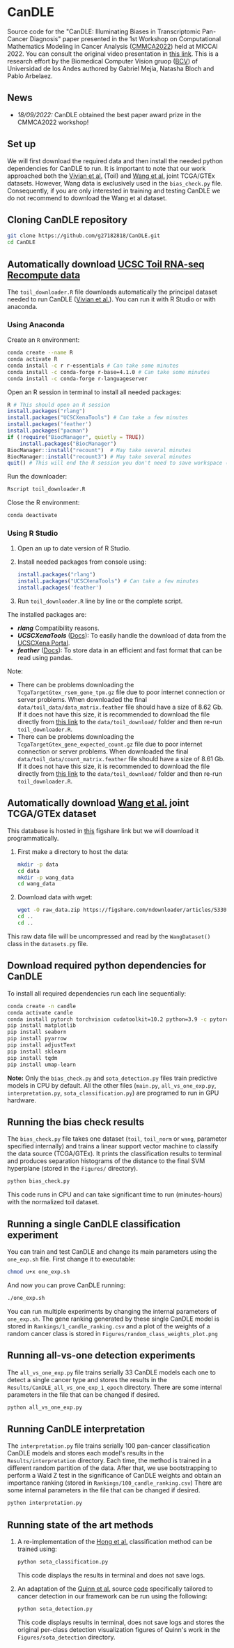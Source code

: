 # CanDLE

Source code for the "CanDLE: Illuminating Biases in Transcriptomic Pan-Cancer Diagnosis" paper presented in the 1st Workshop on Computational Mathematics Modeling in Cancer Analysis ([CMMCA2022](https://cmmca2022.casconf.cn/)) held at MICCAI 2022. You can consult the original video presentation in [this link](https://youtu.be/oL9W5Akdz7w). This is a research effort by the Biomedical Computer Vision gruop ([BCV](https://biomedicalcomputervision.uniandes.edu.co/)) of Universidad de los Andes authored by Gabriel Mejía, Natasha Bloch and Pablo Arbelaez.

## News

* *18/09/2022:* CanDLE obtained the best paper award prize in the CMMCA2022 workshop!

## Set up

We will first download the required data and then install the needed python dependencies for CanDLE to run. It is important to note that our work approached both the [Vivian et al.](https://www.nature.com/articles/nbt.3772) (Toil) and [Wang et al.](https://www.nature.com/articles/sdata201861) joint TCGA/GTEx datasets. However, Wang data is exclusively used in the `bias_check.py` file. Consequently, if you are only interested in training and testing CanDLE we do not recommend to download the Wang et al dataset.

## Cloning CanDLE repository

```bash
git clone https://github.com/g27182818/CanDLE.git
cd CanDLE
```

## Automatically download [UCSC Toil RNA-seq Recompute data](https://xenabrowser.net/datapages/?cohort=TCGA%20TARGET%20GTEx&removeHub=http%3A%2F%2F127.0.0.1%3A7222)

The `toil_downloader.R` file downloads automatically the principal dataset needed to run CanDLE ([Vivian et al.](https://www.nature.com/articles/nbt.3772)). You can run it with R Studio or with anaconda.

### Using Anaconda

Create an `R` environment:

```bash
conda create --name R
conda activate R
conda install -c r r-essentials # Can take some minutes
conda install -c conda-forge r-base=4.1.0 # Can take some minutes
conda install -c conda-forge r-languageserver
```

Open an R session in terminal to install all needed packages:

```R
R # This should open an R session
install.packages("rlang")
install.packages("UCSCXenaTools") # Can take a few minutes
install.packages('feather')
install.packages("pacman")
if (!require("BiocManager", quietly = TRUE))
    install.packages("BiocManager")
BiocManager::install("recount")  # May take several minutes
BiocManager::install("recount3") # May take several minutes
quit() # This will end the R session you don't need to save workspace (n)
```

Run the downloader:

```bash
Rscript toil_downloader.R
```

Close the R environment:

```bash
conda deactivate
```

### Using R Studio

1. Open an up to date version of R Studio.
2. Install needed packages from console using:

    ```R
    install.packages("rlang")
    install.packages("UCSCXenaTools") # Can take a few minutes
    install.packages('feather')
    ```

3. Run `toil_downloader.R` line by line or the complete script.

The installed packages are:

* ***rlang*** Compatibility reasons.
* ***UCSCXenaTools*** ([Docs](https://cran.r-project.org/web/packages/UCSCXenaTools/UCSCXenaTools.pdf)): To easily handle the download of data from the [UCSCXena Portal](https://xenabrowser.net/datapages/?cohort=TCGA%20TARGET%20GTEx&removeHub=http%3A%2F%2F127.0.0.1%3A7222).
* ***feather*** ([Docs](https://cran.r-project.org/web/packages/feather/feather.pdf)): To store data in an efficient and fast format that can be read using pandas.

Note:

* There can be problems downloading the `TcgaTargetGtex_rsem_gene_tpm.gz` file due to poor internet connection or server problems. When downloaded the final `data/toil_data/data_matrix.feather` file should have a size of 8.62 Gb. If it does not have this size, it is recommended to download the file directly from [this link](https://toil.xenahubs.net/download/TcgaTargetGtex_rsem_gene_tpm.gz) to the `data/toil_download/` folder and then re-run `toil_downloader.R`.
* There can be problems downloading the `TcgaTargetGtex_gene_expected_count.gz` file due to poor internet connection or server problems. When downloaded the final `data/toil_data/count_matrix.feather` file should have a size of 8.61 Gb. If it does not have this size, it is recommended to download the file directly from [this link](https://toil.xenahubs.net/download/TcgaTargetGtex_gene_expected_count.gz) to the `data/toil_download/` folder and then re-run `toil_downloader.R`.

## Automatically download [Wang et al.](https://www.nature.com/articles/sdata201861) joint TCGA/GTEx dataset

This database is hosted in [this](https://doi.org/10.6084/m9.figshare.5330593) figshare link but we will download it programmatically.

1. First make a directory to host the data:

   ```bash
   mkdir -p data
   cd data
   mkdir -p wang_data
   cd wang_data
   ```

2. Download data with wget:

   ```bash
   wget -O raw_data.zip https://figshare.com/ndownloader/articles/5330593/versions/2
   cd ..
   cd ..
   ```

This raw data file will be uncompressed and read by the `WangDataset()` class in the `datasets.py` file.

## Download required python dependencies for CanDLE

To install all required dependencies run each line sequentially:

```bash
conda create -n candle
conda activate candle
conda install pytorch torchvision cudatoolkit=10.2 python=3.9 -c pytorch
pip install matplotlib
pip install seaborn
pip install pyarrow
pip install adjustText
pip install sklearn
pip install tqdm
pip install umap-learn
```

**Note:**
Only the `bias_check.py` and `sota_detection.py` files train predictive models in CPU by default. All the other files (`main.py`, `all_vs_one_exp.py`, `interpretation.py`, `sota_classification.py`) are programed to run in GPU hardware.

## Running the bias check results

The `bias_check.py` file takes one dataset (`toil`, `toil_norm` or `wang`, parameter specified internally) and trains a linear support vector machine to classify the data source (TCGA/GTEx). It prints the classification results to terminal and produces separation histograms of the distance to the final SVM hyperplane (stored in the `Figures/` directory).

```bash
python bias_check.py
```

This code runs in CPU and can take significant time to run (minutes-hours) with the normalized toil dataset.

## Running a single CanDLE classification experiment

You can train and test CanDLE and change its main parameters using the `one_exp.sh` file. First change it to executable:

```bash
chmod u+x one_exp.sh
```

And now you can prove CanDLE running:

```bash
./one_exp.sh
```

You can run multiple experiments by changing the internal parameters of `one_exp.sh`. The gene ranking generated by these single CanDLE model is stored in `Rankings/1_candle_ranking.csv` and a plot of the weights of a random cancer class is stored in `Figures/random_class_weights_plot.png`

## Running all-vs-one detection experiments

The `all_vs_one_exp.py` file trains serially 33 CanDLE models each one to detect a single cancer type and stores the results in the `Results/CanDLE_all_vs_one_exp_1_epoch` directory. There are some internal parameters in the file that can be changed if desired.

```bash
python all_vs_one_exp.py
```

## Running CanDLE interpretation

The `interpretation.py` file trains serially 100 pan-cancer classification CanDLE models and stores each model's results in the `Results/interpretation` directory. Each time, the method is trained in a different random partition of the data. After that, we use bootstrapping to perform a Wald Z test in the significance of CanDLE weights and obtain an importance ranking (stored in `Rankings/100_candle_ranking.csv`) There are some internal parameters in the file that can be changed if desired.

```bash
python interpretation.py
```

## Running state of the art methods

1. A re-implementation of the [Hong et al.](https://www.nature.com/articles/s41598-022-13665-5) classification method can be trained using:

   ```bash
   python sota_classification.py
   ```

   This code displays the results in terminal and does not save logs.

2. An adaptation of the [Quinn et al.](https://www.frontiersin.org/articles/10.3389/fgene.2019.00599/full) source [code](https://github.com/thinng/tissue_detector) specifically tailored to cancer detection in our framework can be run using the following:

   ```bash
   python sota_detection.py
   ```

   This code displays results in terminal, does not save logs and stores the original per-class detection visualization figures of Quinn's work in the `Figures/sota_detection` directory.
